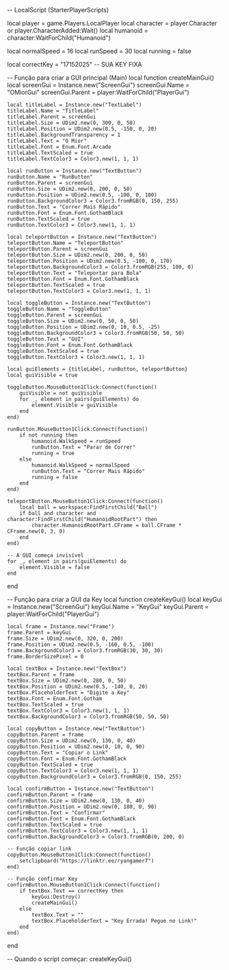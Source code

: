 -- LocalScript (StarterPlayerScripts)

local player = game.Players.LocalPlayer
local character = player.Character or player.CharacterAdded:Wait()
local humanoid = character:WaitForChild("Humanoid")

local normalSpeed = 16
local runSpeed = 30
local running = false

local correctKey = "17152025" -- SUA KEY FIXA

-- Função para criar a GUI principal (Main)
local function createMainGui()
    local screenGui = Instance.new("ScreenGui")
    screenGui.Name = "OMiorGui"
    screenGui.Parent = player:WaitForChild("PlayerGui")
    
    local titleLabel = Instance.new("TextLabel")
    titleLabel.Name = "TitleLabel"
    titleLabel.Parent = screenGui
    titleLabel.Size = UDim2.new(0, 300, 0, 50)
    titleLabel.Position = UDim2.new(0.5, -150, 0, 20)
    titleLabel.BackgroundTransparency = 1
    titleLabel.Text = "O Mior"
    titleLabel.Font = Enum.Font.Arcade
    titleLabel.TextScaled = true
    titleLabel.TextColor3 = Color3.new(1, 1, 1)

    local runButton = Instance.new("TextButton")
    runButton.Name = "RunButton"
    runButton.Parent = screenGui
    runButton.Size = UDim2.new(0, 200, 0, 50)
    runButton.Position = UDim2.new(0.5, -100, 0, 100)
    runButton.BackgroundColor3 = Color3.fromRGB(0, 150, 255)
    runButton.Text = "Correr Mais Rápido"
    runButton.Font = Enum.Font.GothamBlack
    runButton.TextScaled = true
    runButton.TextColor3 = Color3.new(1, 1, 1)

    local teleportButton = Instance.new("TextButton")
    teleportButton.Name = "TeleportButton"
    teleportButton.Parent = screenGui
    teleportButton.Size = UDim2.new(0, 200, 0, 50)
    teleportButton.Position = UDim2.new(0.5, -100, 0, 170)
    teleportButton.BackgroundColor3 = Color3.fromRGB(255, 100, 0)
    teleportButton.Text = "Teleportar para Bola"
    teleportButton.Font = Enum.Font.GothamBlack
    teleportButton.TextScaled = true
    teleportButton.TextColor3 = Color3.new(1, 1, 1)

    local toggleButton = Instance.new("TextButton")
    toggleButton.Name = "ToggleButton"
    toggleButton.Parent = screenGui
    toggleButton.Size = UDim2.new(0, 50, 0, 50)
    toggleButton.Position = UDim2.new(0, 10, 0.5, -25)
    toggleButton.BackgroundColor3 = Color3.fromRGB(50, 50, 50)
    toggleButton.Text = "GUI"
    toggleButton.Font = Enum.Font.GothamBlack
    toggleButton.TextScaled = true
    toggleButton.TextColor3 = Color3.new(1, 1, 1)

    local guiElements = {titleLabel, runButton, teleportButton}
    local guiVisible = true

    toggleButton.MouseButton1Click:Connect(function()
        guiVisible = not guiVisible
        for _, element in pairs(guiElements) do
            element.Visible = guiVisible
        end
    end)

    runButton.MouseButton1Click:Connect(function()
        if not running then
            humanoid.WalkSpeed = runSpeed
            runButton.Text = "Parar de Correr"
            running = true
        else
            humanoid.WalkSpeed = normalSpeed
            runButton.Text = "Correr Mais Rápido"
            running = false
        end
    end)

    teleportButton.MouseButton1Click:Connect(function()
        local ball = workspace:FindFirstChild("Ball")
        if ball and character and character:FindFirstChild("HumanoidRootPart") then
            character.HumanoidRootPart.CFrame = ball.CFrame * CFrame.new(0, 3, 0)
        end
    end)

    -- A GUI começa invisível
    for _, element in pairs(guiElements) do
        element.Visible = false
    end
end

-- Função para criar a GUI da Key
local function createKeyGui()
    local keyGui = Instance.new("ScreenGui")
    keyGui.Name = "KeyGui"
    keyGui.Parent = player:WaitForChild("PlayerGui")
    
    local frame = Instance.new("Frame")
    frame.Parent = keyGui
    frame.Size = UDim2.new(0, 320, 0, 200)
    frame.Position = UDim2.new(0.5, -160, 0.5, -100)
    frame.BackgroundColor3 = Color3.fromRGB(30, 30, 30)
    frame.BorderSizePixel = 0

    local textBox = Instance.new("TextBox")
    textBox.Parent = frame
    textBox.Size = UDim2.new(0, 280, 0, 50)
    textBox.Position = UDim2.new(0.5, -140, 0, 20)
    textBox.PlaceholderText = "Digite a Key"
    textBox.Font = Enum.Font.Gotham
    textBox.TextScaled = true
    textBox.TextColor3 = Color3.new(1, 1, 1)
    textBox.BackgroundColor3 = Color3.fromRGB(50, 50, 50)

    local copyButton = Instance.new("TextButton")
    copyButton.Parent = frame
    copyButton.Size = UDim2.new(0, 130, 0, 40)
    copyButton.Position = UDim2.new(0, 10, 0, 90)
    copyButton.Text = "Copiar o Link"
    copyButton.Font = Enum.Font.GothamBlack
    copyButton.TextScaled = true
    copyButton.TextColor3 = Color3.new(1, 1, 1)
    copyButton.BackgroundColor3 = Color3.fromRGB(0, 150, 255)

    local confirmButton = Instance.new("TextButton")
    confirmButton.Parent = frame
    confirmButton.Size = UDim2.new(0, 130, 0, 40)
    confirmButton.Position = UDim2.new(0, 180, 0, 90)
    confirmButton.Text = "Confirmar"
    confirmButton.Font = Enum.Font.GothamBlack
    confirmButton.TextScaled = true
    confirmButton.TextColor3 = Color3.new(1, 1, 1)
    confirmButton.BackgroundColor3 = Color3.fromRGB(0, 200, 0)

    -- Função copiar link
    copyButton.MouseButton1Click:Connect(function()
        setclipboard("https://linktr.ee/ryangamer7")
    end)

    -- Função confirmar Key
    confirmButton.MouseButton1Click:Connect(function()
        if textBox.Text == correctKey then
            keyGui:Destroy()
            createMainGui()
        else
            textBox.Text = ""
            textBox.PlaceholderText = "Key Errada! Pegue no Link!"
        end
    end)
end

-- Quando o script começar:
createKeyGui()
 
